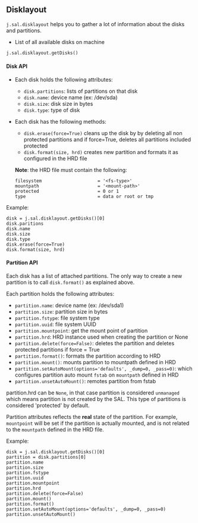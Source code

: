 ## Disklayout

`j.sal.disklayout` helps you to gather a lot of information about the disks and partitions.

* List of all available disks on machine

```py
j.sal.disklayout.getDisks()
```

#### Disk API

* Each disk holds the following attributes:

  - `disk.partitions`: lists of partitions on that disk
  - `disk.name`: device name (ex: /dev/sda)
  - `disk.size`: disk size in bytes
  - `disk.type`: type of disk
  
* Each disk has the following methods: 

  - `disk.erase(force=True)` cleans up the disk by by deleting all non protected partitions and if force=True, deletes all partitions included protected
  - `disk.format(size, hrd)` creates new partition and formats it as configured in the HRD file

  **Note**: the HRD file must contain the following:
  
  ```
  filesystem                     = '<fs-type>'
  mountpath                      = '<mount-path>'
  protected                      = 0 or 1
  type                           = data or root or tmp
  ```

Example:

```
disk = j.sal.disklayout.getDisks()[0]
disk.paritions
disk.name
disk.size
disk.type
disk.erase(force=True)
disk.format(size, hrd)
```

#### Partition API

Each disk has a list of attached partitions. The only way to create a new partition is to call `disk.format()` as explained above.

Each partition holds the following attributes:

- `partition.name`: device name (ex: /dev/sda1)
- `partition.size`: partition size in bytes
- `partition.fstype`: file system type
- `partition.uuid`: file system UUID
- `partition.mountpoint`: get the mount point of partition
- `partition.hrd`: HRD instance used when creating the partition or None 
- `partition.delete(force=False)`: deletes the partition and deletes protected partitions if force = True
- `partition.format()`: formats the partition according to HRD
- `partition.mount()`: mounts partition to mountpath defined in HRD
- `partition.setAutoMount(options='defaults', _dump=0, _pass=0)`: which configures partition auto mount `fstab` on `mountpath` defined in HRD
- `partition.unsetAutoMount()`: remotes partition from fstab

partition.hrd can be `None`, in that case partition is considered `unmanaged` which means partition is not created by the SAL. This type of partitions is considered 'protected' by default.

Partition attributes reflects the **real** state of the partition. For example, `mountpoint` will be set if the partition is actually mounted, and is not related to the `mountpath` defined in the HRD file.

Example:

```
disk = j.sal.disklayout.getDisks()[0]
partition = disk.partitions[0]
partition.name
partition.size
partition.fstype
partition.uuid
partition.mountpoint
partition.hrd
partition.delete(force=False)
partition.mount()
partition.format()
partition.setAutoMount(options='defaults', _dump=0, _pass=0)
partition.unsetAutoMount()
```